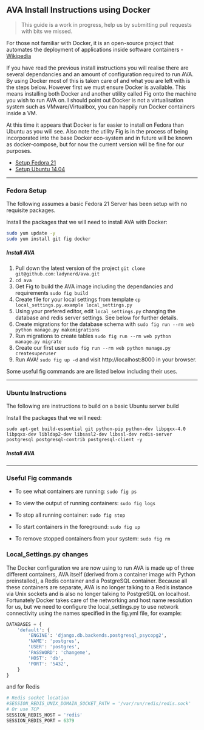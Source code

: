## AVA Install Instructions using Docker

> This guide is a work in progress, help us by submitting pull requests with bits we missed.

For those not familiar with Docker, it is an open-source project that automates the deployment of applications inside software containers - [Wikipedia](http://en.wikipedia.org/wiki/Docker_%28software%29)

If you have read the previous install instructions you will realise there are several dependancies and an amount of configuration required to run AVA. By using Docker most of this is taken care of and what you are left with is the steps below. However first we must ensure Docker is available. This means installing both Docker and another utility called Fig onto the machine you wish to run AVA on. I should point out Docker is not a virtualisation system such as VMware/Virtualbox, you can happily run Docker containers inside a VM.

At this time it appears that Docker is far easier to install on Fedora than Ubuntu as you will see. Also note the utility Fig is in the process of being incorporated into the base Docker eco-system and in future will be known as docker-compose, but for now the current version will be fine for our purposes.


* [Setup Fedora 21](https://github.com/ladynerd/ava/blob/master/INSTALL_Docker.md#fedora-setup)
* [Setup Ubuntu 14.04](https://github.com/ladynerd/ava/blob/master/INSTALL_Docker.md#ubuntu-setup)

---

### Fedora Setup

The following assumes a basic Fedora 21 Server has been setup with no requisite packages.

Install the packages that we will need to install AVA with Docker:
```sh
sudo yum update -y  
sudo yum install git fig docker  
```

##### Install AVA

1. Pull down the latest version of the project `git clone git@github.com:ladynerd/ava.git`
2. `cd ava`
3. Get Fig to build the AVA image including the dependancies and requirements `sudo fig build`
4. Create file for your local settings from template `cp local_settings.py.example local_settings.py`
5. Using your prefered editor, edit `local_settings.py` changing the database and redis server settings. See below for further details.
6. Create migrations for the database schema with `sudo fig run --rm web python manage.py makemigrations`
7. Run migrations to create tables `sudo fig run --rm web python manage.py migrate`
8. Create our first user `sudo fig run --rm web python manage.py createsuperuser`
9. Run AVA! `sudo fig up -d` and visit http://localhost:8000 in your browser.

Some useful fig commands are are listed below including their uses.


---

### Ubuntu Instructions

The following are instructions to build on a basic Ubuntu server build

Install the packages that we will need:
``` 
sudo apt-get build-essential git python-pip python-dev libpqxx-4.0 libpqxx-dev libldap2-dev libsasl2-dev libssl-dev redis-server postgresql postgresql-contrib postgresql-client -y
```

##### Install AVA

---

### Useful Fig commands
* To see what containers are running: `sudo fig ps`

* To view the output of running containers: `sudo fig logs`

* To stop all running container: `sudo fig stop`

* To start containers in the foreground: `sudo fig up`

* To remove stopped containers from your system: `sudo fig rm`



### Local_Settings.py changes

The Docker configuration we are now using to run AVA is made up of three different containers, AVA itself (derived from a container image with Python preinstalled), a Redis container and a PostgreSQL container. Because all these containers are separate, AVA is no longer talking to a Redis instance via Unix sockets and is also no longer talking to PostgreSQL on localhost. Fortunately Docker takes care of the networking and host name resolution for us, but we need to configure the local_settings.py to use network connectivity using the names specified in the fig.yml file, for example:
```python
DATABASES = {
    'default': {
        'ENGINE': 'django.db.backends.postgresql_psycopg2',
        'NAME': 'postgres',
        'USER': 'postgres',
        'PASSWORD': 'changeme',
        'HOST': 'db',
        'PORT': '5432',
    }
}
```  
and for Redis  
```python
# Redis socket location
#SESSION_REDIS_UNIX_DOMAIN_SOCKET_PATH = '/var/run/redis/redis.sock'
# Or use TCP
SESSION_REDIS_HOST = 'redis'
SESSION_REDIS_PORT = 6379
```
